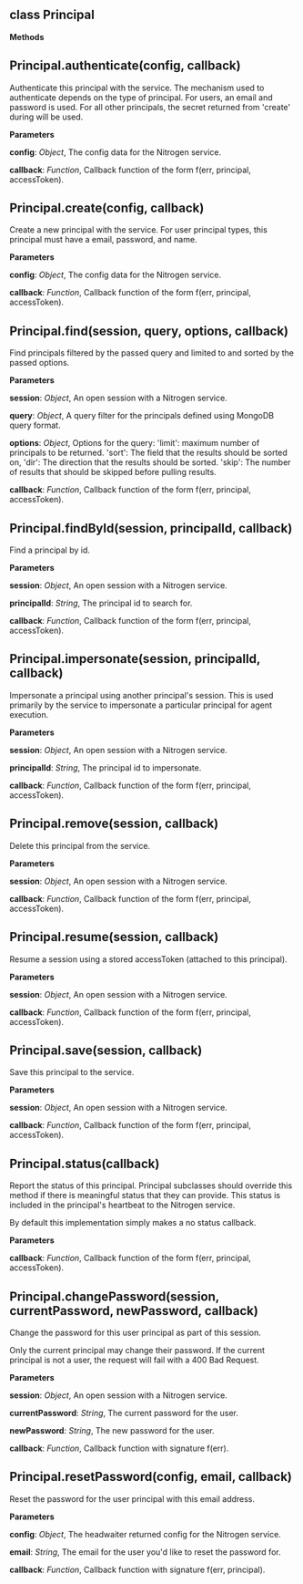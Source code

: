 class Principal
---------------
**Methods**

Principal.authenticate(config, callback)
----------------------------------------
Authenticate this principal with the service.  The mechanism used to authenticate depends on the type of principal.
For users, an email and password is used.  For all other principals, the secret returned from 'create' during
will be used.



**Parameters**

**config**:  *Object*,  The config data for the Nitrogen service.

**callback**:  *Function*,  Callback function of the form f(err, principal, accessToken).

Principal.create(config, callback)
----------------------------------
Create a new principal with the service.  For user principal types, this principal must have a email, password, and
name.



**Parameters**

**config**:  *Object*,  The config data for the Nitrogen service.

**callback**:  *Function*,  Callback function of the form f(err, principal, accessToken).

Principal.find(session, query, options, callback)
-------------------------------------------------
Find principals filtered by the passed query and limited to and sorted by the passed options.



**Parameters**

**session**:  *Object*,  An open session with a Nitrogen service.

**query**:  *Object*,  A query filter for the principals defined using MongoDB query format.

**options**:  *Object*,  Options for the query:  'limit': maximum number of principals to be returned. 'sort': The field that the results should be sorted on, 'dir': The direction that the results  should be sorted. 'skip': The number of results that should be skipped before pulling results.

**callback**:  *Function*,  Callback function of the form f(err, principal, accessToken).

Principal.findById(session, principalId, callback)
--------------------------------------------------
Find a principal by id.



**Parameters**

**session**:  *Object*,  An open session with a Nitrogen service.

**principalId**:  *String*,  The principal id to search for.

**callback**:  *Function*,  Callback function of the form f(err, principal, accessToken).

Principal.impersonate(session, principalId, callback)
-----------------------------------------------------
Impersonate a principal using another principal's session.  This is used primarily by the service to impersonate
a particular principal for agent execution.



**Parameters**

**session**:  *Object*,  An open session with a Nitrogen service.

**principalId**:  *String*,  The principal id to impersonate.

**callback**:  *Function*,  Callback function of the form f(err, principal, accessToken).

Principal.remove(session, callback)
-----------------------------------
Delete this principal from the service.



**Parameters**

**session**:  *Object*,  An open session with a Nitrogen service.

**callback**:  *Function*,  Callback function of the form f(err, principal, accessToken).

Principal.resume(session, callback)
-----------------------------------
Resume a session using a stored accessToken (attached to this principal).



**Parameters**

**session**:  *Object*,  An open session with a Nitrogen service.

**callback**:  *Function*,  Callback function of the form f(err, principal, accessToken).

Principal.save(session, callback)
---------------------------------
Save this principal to the service.



**Parameters**

**session**:  *Object*,  An open session with a Nitrogen service.

**callback**:  *Function*,  Callback function of the form f(err, principal, accessToken).

Principal.status(callback)
--------------------------
Report the status of this principal.  Principal subclasses should override this method if there
is meaningful status that they can provide.  This status is included in the principal's heartbeat
to the Nitrogen service.

By default this implementation simply makes a no status callback.



**Parameters**

**callback**:  *Function*,  Callback function of the form f(err, principal, accessToken).

Principal.changePassword(session, currentPassword, newPassword, callback)
-------------------------------------------------------------------------
Change the password for this user principal as part of this session.

Only the current principal may change their password.  If the current principal is not a user,
the request will fail with a 400 Bad Request.



**Parameters**

**session**:  *Object*,  An open session with a Nitrogen service.

**currentPassword**:  *String*,  The current password for the user.

**newPassword**:  *String*,  The new password for the user.

**callback**:  *Function*,  Callback function with signature f(err).

Principal.resetPassword(config, email, callback)
------------------------------------------------
Reset the password for the user principal with this email address.



**Parameters**

**config**:  *Object*,  The headwaiter returned config for the Nitrogen service.

**email**:  *String*,  The email for the user you'd like to reset the password for.

**callback**:  *Function*,  Callback function with signature f(err, principal).

